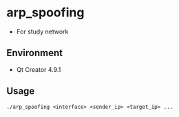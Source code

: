 # arp_spoofing
- For study network

## Environment
- Qt Creator 4.9.1

## Usage
```
./arp_spoofing <interface> <sender_ip> <target_ip> ...
```
